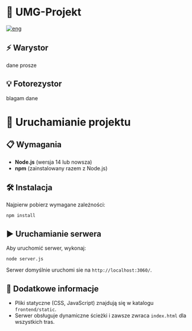 # 🏫 UMG-Projekt
[![eng](https://img.shields.io/badge/lang-eng-red.svg)](https://github.com/AiR-Gr2/UMG-Projekt/blob/bwol/README.eng.md)
## ⚡ Warystor
dane prosze

## 💡 Fotorezystor 
blagam dane

# 🚀 Uruchamianie projektu
## 📋 Wymagania
- **Node.js** (wersja 14 lub nowsza)
- **npm** (zainstalowany razem z Node.js)

## 🛠 Instalacja
Najpierw pobierz wymagane zależności:
```console
npm install
```
## ▶️ Uruchamianie serwera
Aby uruchomić serwer, wykonaj:
```console
node server.js
```
Serwer domyślnie uruchomi sie na `http://localhost:3060/`.
## 🔧 Dodatkowe informacje
- Pliki statyczne (CSS, JavaScript) znajdują się w katalogu `frontend/static`.
- Serwer obsługuje dynamiczne ścieżki i zawsze zwraca `index.html` dla wszystkich tras.
